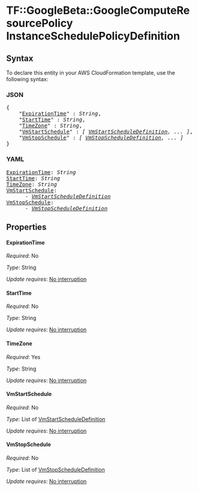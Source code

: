 # TF::GoogleBeta::GoogleComputeResourcePolicy InstanceSchedulePolicyDefinition

## Syntax

To declare this entity in your AWS CloudFormation template, use the following syntax:

### JSON

<pre>
{
    "<a href="#expirationtime" title="ExpirationTime">ExpirationTime</a>" : <i>String</i>,
    "<a href="#starttime" title="StartTime">StartTime</a>" : <i>String</i>,
    "<a href="#timezone" title="TimeZone">TimeZone</a>" : <i>String</i>,
    "<a href="#vmstartschedule" title="VmStartSchedule">VmStartSchedule</a>" : <i>[ <a href="vmstartscheduledefinition.md">VmStartScheduleDefinition</a>, ... ]</i>,
    "<a href="#vmstopschedule" title="VmStopSchedule">VmStopSchedule</a>" : <i>[ <a href="vmstopscheduledefinition.md">VmStopScheduleDefinition</a>, ... ]</i>
}
</pre>

### YAML

<pre>
<a href="#expirationtime" title="ExpirationTime">ExpirationTime</a>: <i>String</i>
<a href="#starttime" title="StartTime">StartTime</a>: <i>String</i>
<a href="#timezone" title="TimeZone">TimeZone</a>: <i>String</i>
<a href="#vmstartschedule" title="VmStartSchedule">VmStartSchedule</a>: <i>
      - <a href="vmstartscheduledefinition.md">VmStartScheduleDefinition</a></i>
<a href="#vmstopschedule" title="VmStopSchedule">VmStopSchedule</a>: <i>
      - <a href="vmstopscheduledefinition.md">VmStopScheduleDefinition</a></i>
</pre>

## Properties

#### ExpirationTime

_Required_: No

_Type_: String

_Update requires_: [No interruption](https://docs.aws.amazon.com/AWSCloudFormation/latest/UserGuide/using-cfn-updating-stacks-update-behaviors.html#update-no-interrupt)

#### StartTime

_Required_: No

_Type_: String

_Update requires_: [No interruption](https://docs.aws.amazon.com/AWSCloudFormation/latest/UserGuide/using-cfn-updating-stacks-update-behaviors.html#update-no-interrupt)

#### TimeZone

_Required_: Yes

_Type_: String

_Update requires_: [No interruption](https://docs.aws.amazon.com/AWSCloudFormation/latest/UserGuide/using-cfn-updating-stacks-update-behaviors.html#update-no-interrupt)

#### VmStartSchedule

_Required_: No

_Type_: List of <a href="vmstartscheduledefinition.md">VmStartScheduleDefinition</a>

_Update requires_: [No interruption](https://docs.aws.amazon.com/AWSCloudFormation/latest/UserGuide/using-cfn-updating-stacks-update-behaviors.html#update-no-interrupt)

#### VmStopSchedule

_Required_: No

_Type_: List of <a href="vmstopscheduledefinition.md">VmStopScheduleDefinition</a>

_Update requires_: [No interruption](https://docs.aws.amazon.com/AWSCloudFormation/latest/UserGuide/using-cfn-updating-stacks-update-behaviors.html#update-no-interrupt)

